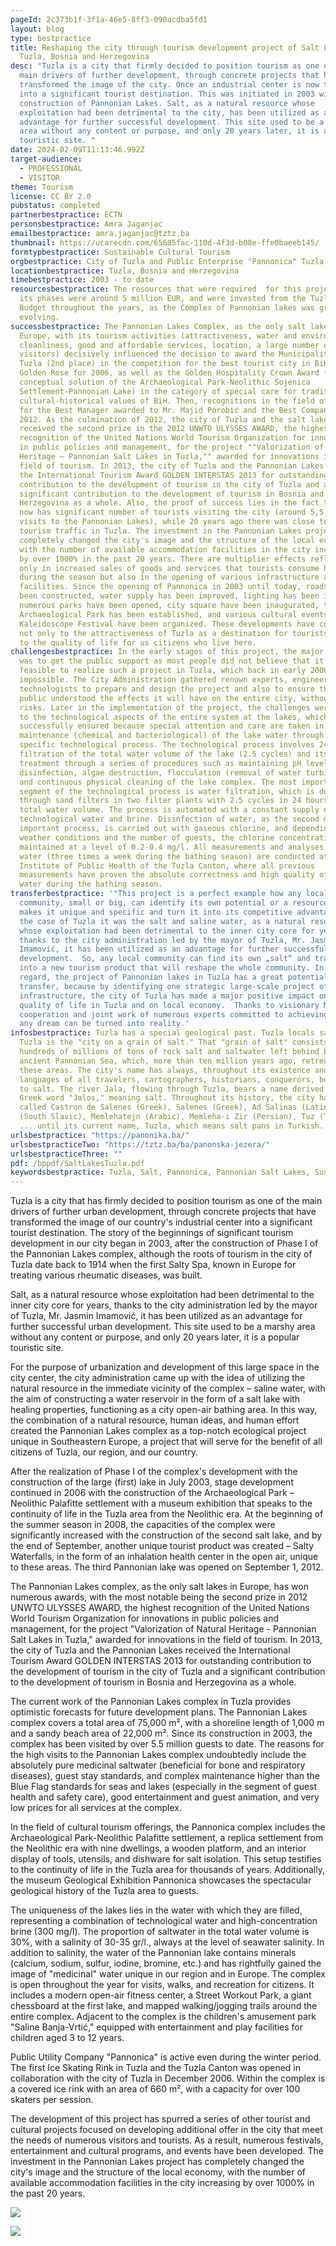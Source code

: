 ```yaml
---
pageId: 2c373b1f-3f1a-46e5-8ff3-090acdba5fd1
layout: blog
type: bestpractice
title: Reshaping the city through tourism development project of Salt Lakes in
  Tuzla, Bosnia and Herzegovina
desc: "Tuzla is a city that firmly decided to position tourism as one of the
  main drivers of further development, through concrete projects that have
  transformed the image of the city. Once an industrial center is now turned
  into a significant tourist destination. This was initiated in 2003 with the
  construction of Pannonian Lakes. Salt, as a natural resource whose
  exploitation had been detrimental to the city, has been utilized as an
  advantage for further successful development. This site used to be a marshy
  area without any content or purpose, and only 20 years later, it is a popular
  touristic site. "
date: 2024-02-09T11:13:46.992Z
target-audience:
  - PROFESSIONAL
  - VISITOR
theme: Tourism
license: CC BY 2.0
pubstatus: completed
partnerbestpractice: ECTN
personsbestpractice: Amra Jaganjac
emailbestpractice: amra.jaganjac@tztz.ba
thumbnail: https://ucarecdn.com/65685fac-110d-4f3d-b08e-ffe0baeeb145/
formtypbestpractice: Sustainable Cultural Tourism
orgbestpractice: City of Tuzla and Public Enterprise "Pannonica" Tuzla
locationbestpractice: Tuzla, Bosnia and Herzegovina
timebestpractice: 2003 - to date
resourcesbestpractice: The resources that were required  for this project in all
  its phases were around 5 million EUR, and were invested from the Tuzla City
  Budget throughout the years, as the Complex of Pannonian lakes was growing and
  evolving.
successbestpractice: The Pannonian Lakes Complex, as the only salt lakes in
  Europe, with its tourism activities (attractiveness, water and environmental
  cleanliness, good and affordable services, location, a large number of
  visitors) decisively influenced the decision to award the Municipality of
  Tuzla (2nd place) in the competition for the best tourist city in BiH – the
  Golden Rose for 2006, as well as the Golden Hospitality Crown Award (the
  conceptual solution of the Archaeological Park-Neolithic Sojenica
  Settlement-Pannonian Lake) in the category of special care for traditional
  cultural-historical values of BiH. Then, recognitions in the field of tourism
  for the Best Manager awarded to Mr. Majid Porobić and the Best Company in
  2012. As the culmination of 2012, the city of Tuzla and the salt lakes
  received the second prize in the 2012 UNWTO ULYSSES AWARD, the highest
  recognition of the United Nations World Tourism Organization for innovations
  in public policies and management, for the project ""Valorization of Natural
  Heritage – Pannonian Salt Lakes in Tuzla,"" awarded for innovations in the
  field of tourism. In 2013, the city of Tuzla and the Pannonian Lakes received
  the International Tourism Award GOLDEN INTERSTAS 2013 for outstanding
  contribution to the development of tourism in the city of Tuzla and a
  significant contribution to the development of tourism in Bosnia and
  Herzegovina as a whole. Also, the proof of success lies in the fact that Tuzla
  now has significant number of tourists visiting the city (around 5,5 million
  visits to the Pannonian Lakes), while 20 years ago there was close to no
  tourism traffic in Tuzla. The investment in the Pannonian Lakes project has
  completely changed the city's image and the structure of the local economy,
  with the number of available accommodation facilities in the city increasing
  by over 1000% in the past 20 years. There are multiplier effects reflected not
  only in increased sales of goods and services that tourists consume here
  during the season but also in the opening of various infrastructure and
  facilities. Since the opening of Pannonica in 2003 until today, roads have
  been constructed, water supply has been improved, lighting has been installed,
  numerous parks have been opened, city square have been inaugurated, the
  Archaeological Park has been established, and various cultural events such as
  Kaleidoscope Festival have been organized. These developments have contributed
  not only to the attractiveness of Tuzla as a destination for tourists but also
  to the quality of life for us citizens who live here.
challengesbestpractice: In the early stages of this project, the major challenge
  was to get the public support as most people did not believe that it was
  feasible to realize such a project in Tuzla, which back in early 2000’s seemed
  impossible. The City Administration gathered renown experts, engineers and
  technologists to prepare and design the project and also to ensure that the
  public understood the effects it will have on the entire city, without any
  risks. Later in the implementation of the project, the challenges were related
  to the technological aspects of the entire system at the lakes, which was also
  successfully ensured because special attention and care are taken in the
  maintenance (chemical and bacteriological) of the lake water through a
  specific technological process. The technological process involves 24-hour
  filtration of the total water volume of the lake (2.5 cycles) and its chemical
  treatment through a series of procedures such as maintaining pH levels,
  disinfection, algae destruction, flocculation (removal of water turbidity),
  and continuous physical cleaning of the lake complex. The most important
  segment of the technological process is water filtration, which is done
  through sand filters in two filter plants with 2.5 cycles in 24 hours for the
  total water volume. The process is automated with a constant supply of fresh
  technological water and brine. Disinfection of water, as the second most
  important process, is carried out with gaseous chlorine, and depending on
  weather conditions and the number of guests, the chlorine concentration is
  maintained at a level of 0.2-0.4 mg/l. All measurements and analyses of lake
  water (three times a week during the bathing season) are conducted at the
  Institute of Public Health of the Tuzla Canton, where all previous
  measurements have proven the absolute correctness and high quality of lake
  water during the bathing season.
transferbestpractice: '"This project is a perfect example how any local
  community, small or big, can identify its own potential or a resource which
  makes it unique and specific and turn it into its competitive advantage.  In
  the case of Tuzla it was the salt and saline water, as a natural resource
  whose exploitation had been detrimental to the inner city core for years,
  thanks to the city administration led by the mayor of Tuzla, Mr. Jasmin
  Imamović, it has been utilized as an advantage for further successful urban
  development.  So, any local community can find its own „salt“ and transform it
  into a new tourism product that will reshape the whole community. In this
  regard, the project of Pannonian lakes in Tuzla has a great potential for
  transfer, because by identifying one strategic large-scale project of tourism
  infrastructure, the city of Tuzla has made a major positive impact on the
  quality of life in Tuzla and on local economy.  Thanks to visionary Mayor and
  cooperation and joint work of numerous experts committed to achieving success,
  any dream can be turned into reality.'
infosbestpractice: Tuzla has a special geological past. Tuzla locals say that
  Tuzla is the "city on a grain of salt." That "grain of salt" consists of
  hundreds of millions of tons of rock salt and saltwater left behind by the
  ancient Pannonian Sea, which, more than ten million years ago, retreated from
  these areas. The city's name has always, throughout its existence and in the
  languages of all travelers, cartographers, historians, conquerors, been linked
  to salt. The river Jala, flowing through Tuzla, bears a name derived from the
  Greek word "Jalos," meaning salt. Throughout its history, the city has been
  called Castron de Salenes (Greek), Salenes (Greek), Ad Salinas (Latin), Soli
  (South Slavic), Memlehatejn (Arabic), Memleha-i Zir (Persian), Tuz (Turkish)
  ... until its current name, Tuzla, which means salt pans in Turkish.
urlsbestpractice: "https://panonika.ba/"
urlsbestpracticeTwo: "https://tztz.ba/ba/panonska-jezera/"
urlsbestpracticeThree: ""
pdf: /bppdf/SaltLakesTuzla.pdf
keywordsbestpractice: Tuzla, Salt, Pannonica, Pannonian Salt Lakes, Sustainable Cultural Tourism
---
```

Tuzla is a city that has firmly decided to position tourism as one of the main drivers of further urban development, through concrete projects that have transformed the image of our country's industrial center into a significant tourist destination. The story of the beginnings of significant tourism development in our city began in 2003, after the construction of Phase I of the Pannonian Lakes complex, although the roots of tourism in the city of Tuzla date back to 1914 when the first Salty Spa, known in Europe for treating various rheumatic diseases, was built.

Salt, as a natural resource whose exploitation had been detrimental to the inner city core for years, thanks to the city administration led by the mayor of Tuzla, Mr. Jasmin Imamović, it has been utilized as an advantage for further successful urban development. This site used to be a marshy area without any content or purpose, and only 20 years later, it is a popular touristic site.

For the purpose of urbanization and development of this large space in the city center, the city administration came up with the idea of utilizing the natural resource in the immediate vicinity of the complex – saline water, with the aim of constructing a water reservoir in the form of a salt lake with healing properties, functioning as a city open-air bathing area. In this way, the combination of a natural resource, human ideas, and human effort created the Pannonian Lakes complex as a top-notch ecological project unique in Southeastern Europe, a project that will serve for the benefit of all citizens of Tuzla, our region, and our country.

After the realization of Phase I of the complex's development with the construction of the large (first) lake in July 2003, stage development continued in 2006 with the construction of the Archaeological Park – Neolithic Palafitte settlement with a museum exhibition that speaks to the continuity of life in the Tuzla area from the Neolithic era. At the beginning of the summer season in 2008, the capacities of the complex were significantly increased with the construction of the second salt lake, and by the end of September, another unique tourist product was created – Salty Waterfalls, in the form of an inhalation health center in the open air, unique to these areas. The third Pannonian lake was opened on September 1, 2012.

The Pannonian Lakes complex, as the only salt lakes in Europe, has won numerous awards, with the most notable being the second prize in 2012 UNWTO ULYSSES AWARD, the highest recognition of the United Nations World Tourism Organization for innovations in public policies and management, for the project "Valorization of Natural Heritage - Pannonian Salt Lakes in Tuzla," awarded for innovations in the field of tourism. In 2013, the city of Tuzla and the Pannonian Lakes received the International Tourism Award GOLDEN INTERSTAS 2013 for outstanding contribution to the development of tourism in the city of Tuzla and a significant contribution to the development of tourism in Bosnia and Herzegovina as a whole.

The current work of the Pannonian Lakes complex in Tuzla provides optimistic forecasts for future development plans. The Pannonian Lakes complex covers a total area of 75,000 m², with a shoreline length of 1,000 m and a sandy beach area of 22,000 m². Since its construction in 2003, the complex has been visited by over 5.5 million guests to date. The reasons for the high visits to the Pannonian Lakes complex undoubtedly include the absolutely pure medicinal saltwater (beneficial for bone and respiratory diseases), guest stay standards, and complex maintenance higher than the Blue Flag standards for seas and lakes (especially in the segment of guest health and safety care), good entertainment and guest animation, and very low prices for all services at the complex.

In the field of cultural tourism offerings, the Pannonica complex includes the Archaeological Park-Neolithic Palafitte settlement, a replica settlement from the Neolithic era with nine dwellings, a wooden platform, and an interior display of tools, utensils, and dishware for salt isolation. This setup testifies to the continuity of life in the Tuzla area for thousands of years. Additionally, the museum Geological Exhibition Pannonica showcases the spectacular geological history of the Tuzla area to guests.

The uniqueness of the lakes lies in the water with which they are filled, representing a combination of technological water and high-concentration brine (300 mg/l). The proportion of saltwater in the total water volume is 30%, with a salinity of 30-35 gr/l., always at the level of seawater salinity. In addition to salinity, the water of the Pannonian lake contains minerals (calcium, sodium, sulfur, iodine, bromine, etc.) and has rightfully gained the image of "medicinal" water unique in our region and in Europe.
The complex is open throughout the year for visits, walks, and recreation for citizens. It includes a modern open-air fitness center, a Street Workout Park, a giant chessboard at the first lake, and mapped walking/jogging trails around the entire complex. Adjacent to the complex is the children's amusement park "Saline Banja-Vrtić," equipped with entertainment and play facilities for children aged 3 to 12 years.

Public Utility Company "Pannonica" is active even during the winter period. The first Ice Skating Rink in Tuzla and the Tuzla Canton was opened in collaboration with the city of Tuzla in December 2006. Within the complex is a covered ice rink with an area of 660 m², with a capacity for over 100 skaters per session.

The development of this project has spurred a series of other tourist and cultural projects focused on developing additional offer in the city that meet the needs of numerous visitors and tourists. As a result, numerous festivals, entertainment and cultural programs, and events have been developed. The investment in the Pannonian Lakes project has completely changed the city's image and the structure of the local economy, with the number of available accommodation facilities in the city increasing by over 1000% in the past 20 years.

![](https://ucarecdn.com/5f4660be-30f3-4463-b678-eae568e837aa/)

![](https://ucarecdn.com/bc354e02-770b-4152-8df5-ced6defd37a3/)
